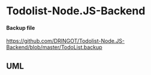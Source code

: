 # Todolist-Node.JS-Backend

#### Backup file
https://github.com/DRINGOT/Todolist-Node.JS-Backend/blob/master/TodoList.backup

## UML

